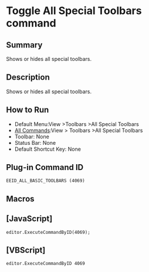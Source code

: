 # Toggle All Special Toolbars command

## Summary

Shows or hides all special toolbars.

## Description

Shows or hides all special toolbars.

## How to Run

- Default Menu:View \>Toolbars \>All Special Toolbars
- [All Commands](../tools/all_commands):View >
Toolbars \>All Special Toolbars
- Toolbar: None
- Status Bar: None
- Default Shortcut Key: None

## Plug-in Command ID

```
EEID_ALL_BASIC_TOOLBARS (4069)```

## Macros

## \[JavaScript\]

```
editor.ExecuteCommandByID(4069);
```

## \[VBScript\]

```
editor.ExecuteCommandByID 4069
```
